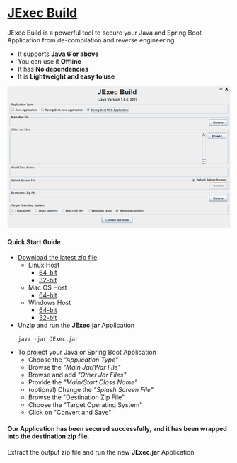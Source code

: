 # [JExec Build](https://github.com/saphirepankaj/jexec-build)

JExec Build is a powerful tool to secure your Java and Spring Boot Application from de-compilation and reverse engineering.

* It supports **Java 6 or above**
* You can use it **Offline**
* It has **No dependencies**
* It is **Lightweight and easy to use**

![plot](./screenshot.png)

#### Quick Start Guide

* [Download the latest zip file](https://github.com/saphirepankaj/jexec-build).
    * Linux Host
        * [64-bit](https://github.com/saphirepankaj/jexec-build/blob/main/linux-amd64.zip)
        * [32-bit](https://github.com/saphirepankaj/jexec-build/blob/main/linux-i386.zip)
    * Mac OS Host
        * [64-bit](https://github.com/saphirepankaj/jexec-build/blob/main/mac-x86_64.zip)
    * Windows Host
        * [64-bit](https://github.com/saphirepankaj/jexec-build/blob/main/win-amd64.zip)
        * [32-bit](https://github.com/saphirepankaj/jexec-build/blob/main/win-x86.zip)
* Unzip and run the **JExec.jar** Application
    ```
    java -jar JExec.jar
    ``` 
* To project your Java or Spring Boot Application
  * Choose the *"Application Type"*
  * Browse the *"Main Jar/War File"*
  * Browse and add *"Other Jar Files"*
  * Provide the *"Main/Start Class Name"*
  * (optional) Change the *"Splash Screen File"*
  * Browse the "Destination Zip File"
  * Choose the "Target Operating System"
  * Click on "Convert and Save"

#### Our Application has been secured successfully, and it has been wrapped into the destination zip file.

Extract the output zip file and run the new **JExec.jar** Application
